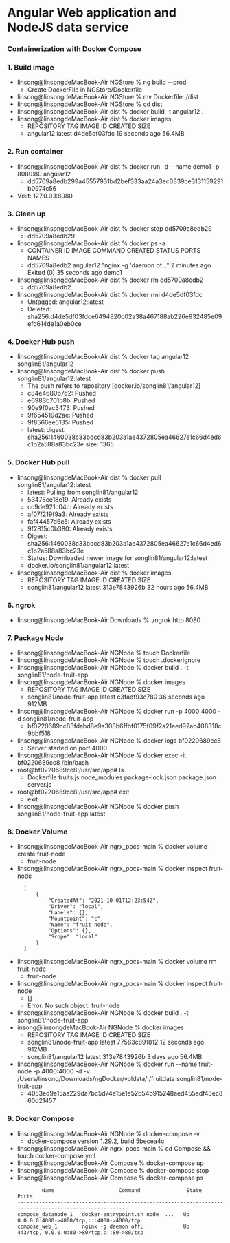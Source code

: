 # Angular Web application and NodeJS data service
### Containerization with Docker Compose

### 1. Build image
- linsong@linsongdeMacBook-Air NGStore % ng build --prod
    * Create DockerFile in NGStore/Dockerfile
- linsong@linsongdeMacBook-Air NGStore % mv Dockerfile ./dist
- linsong@linsongdeMacBook-Air NGStore % cd dist 
- linsong@linsongdeMacBook-Air dist % docker build -t angular12 .
- linsong@linsongdeMacBook-Air dist % docker images
    * REPOSITORY   TAG       IMAGE ID       CREATED          SIZE
    * angular12    latest    d4de5df03fdc   19 seconds ago   56.4MB

### 2. Run container 
- linsong@linsongdeMacBook-Air dist % docker run -d --name demo1 -p 8080:80 angular12
    * dd5709a8edb299a45557931bd2bef333aa24a3ec0339ce3131159291b0974c56
- Visit: 127.0.0.1:8080

### 3. Clean up
- linsong@linsongdeMacBook-Air dist % docker stop dd5709a8edb29
    * dd5709a8edb29
- linsong@linsongdeMacBook-Air dist % docker ps -a 
    * CONTAINER ID   IMAGE       COMMAND                  CREATED         STATUS                      PORTS     NAMES
    * dd5709a8edb2   angular12   "nginx -g 'daemon of…"   2 minutes ago   Exited (0) 35 seconds ago             demo1
- linsong@linsongdeMacBook-Air dist % docker rm dd5709a8edb2  
    * dd5709a8edb2
- linsong@linsongdeMacBook-Air dist % docker rmi d4de5df03fdc
    * Untagged: angular12:latest
    * Deleted: sha256:d4de5df03fdce6494820c02a38a467188ab226e932485e09efd614de1a0eb0ce

### 4. Docker Hub push
- linsong@linsongdeMacBook-Air dist % docker tag angular12 songlin81/angular12
- linsong@linsongdeMacBook-Air dist % docker push songlin81/angular12:latest  
    * The push refers to repository [docker.io/songlin81/angular12]
    * c84e4680b7d2: Pushed 
    * e6983b701b8b: Pushed 
    * 90e9f0ac3473: Pushed 
    * 9f654519d2ae: Pushed 
    * 9f8566ee5135: Pushed 
    * latest: digest: sha256:1460038c33bdcd83b203a1ae4372805ea46627e1c66d4ed6c1b2a588a83bc23e size: 1365

### 5. Docker Hub pull
- linsong@linsongdeMacBook-Air dist % docker pull songlin81/angular12:latest
    * latest: Pulling from songlin81/angular12
    * 53478ce18e19: Already exists 
    * cc9de921c04c: Already exists 
    * af07f219f9a3: Already exists 
    * faf44457d6e5: Already exists 
    * 9f2815c0b380: Already exists 
    * Digest: sha256:1460038c33bdcd83b203a1ae4372805ea46627e1c66d4ed6c1b2a588a83bc23e
    * Status: Downloaded newer image for songlin81/angular12:latest
    * docker.io/songlin81/angular12:latest
- linsong@linsongdeMacBook-Air dist % docker images                         
    * REPOSITORY            TAG       IMAGE ID       CREATED        SIZE
    * songlin81/angular12   latest    313e7843926b   32 hours ago   56.4MB

### 6. ngrok
- linsong@linsongdeMacBook-Air Downloads % ./ngrok http 8080

### 7. Package Node
- linsong@linsongdeMacBook-Air NGNode % touch Dockerfile
- linsong@linsongdeMacBook-Air NGNode % touch .dockerignore
- linsong@linsongdeMacBook-Air NGNode % docker build . -t songlin81/node-fruit-app
- linsong@linsongdeMacBook-Air NGNode % docker images                             
    * REPOSITORY                 TAG       IMAGE ID       CREATED          SIZE
    * songlin81/node-fruit-app   latest    c3fadf93c780   36 seconds ago   912MB
- linsong@linsongdeMacBook-Air NGNode % docker run -p 4000:4000 -d songlin81/node-fruit-app
    * bf0220689cc83fdabd8e9a308b6ffbf0175f09f2a21eed92ab408318c9bbf518
- linsong@linsongdeMacBook-Air NGNode % docker logs bf0220689cc8
    * Server started on port 4000
- linsong@linsongdeMacBook-Air NGNode % docker exec -it bf0220689cc8 /bin/bash
- root@bf0220689cc8:/usr/src/app# ls
    * Dockerfile  fruits.js  node_modules  package-lock.json  package.json  server.js
- root@bf0220689cc8:/usr/src/app# exit
    * exit
- linsong@linsongdeMacBook-Air NGNode % docker push songlin81/node-fruit-app:latest

### 8. Docker Volume
- linsong@linsongdeMacBook-Air ngrx_pocs-main % docker volume create fruit-node 
    * fruit-node
- linsong@linsongdeMacBook-Air ngrx_pocs-main % docker inspect fruit-node 
    ```
      [
          {
              "CreatedAt": "2021-10-01T12:23:54Z",
              "Driver": "local",
              "Labels": {},
              "Mountpoint": "c",
              "Name": "fruit-node",
              "Options": {},
              "Scope": "local"
          }
      ]
    ```
- linsong@linsongdeMacBook-Air ngrx_pocs-main % docker volume rm fruit-node 
    * fruit-node
- linsong@linsongdeMacBook-Air ngrx_pocs-main % docker inspect fruit-node 
    * []
    * Error: No such object: fruit-node
- linsong@linsongdeMacBook-Air NGNode % docker build . -t songlin81/node-fruit-app
- insong@linsongdeMacBook-Air NGNode % docker images
    * REPOSITORY                 TAG       IMAGE ID       CREATED          SIZE
    * songlin81/node-fruit-app   latest    77583c891812   12 seconds ago   912MB
    * songlin81/angular12        latest    313e7843926b   3 days ago       56.4MB
- linsong@linsongdeMacBook-Air NGNode % docker run --name fruit-node -p 4000:4000 -d -v /Users/linsong/Downloads/ngDocker/voldata/:/fruitdata songlin81/node-fruit-app
    * 4053ed9e15aa229da7bc5d74e15e1e52b54b915248aed455edf43ec860d21457

### 9. Docker Compose
- linsong@linsongdeMacBook-Air NGNode % docker-compose -v
    * docker-compose version 1.29.2, build 5becea4c
- linsong@linsongdeMacBook-Air ngrx_pocs-main % cd Compose && touch docker-compose.yml
- linsong@linsongdeMacBook-Air Compose % docker-compose up
- linsong@linsongdeMacBook-Air Compose % docker-compose stop
- linsong@linsongdeMacBook-Air Compose % docker-compose ps
    ```
            Name                     Command               State                     Ports                  
    -------------------------------------------------------------------------------------------------------
    compose_datanode_1   docker-entrypoint.sh node  ...   Up      0.0.0.0:4000->4000/tcp,:::4000->4000/tcp 
    compose_web_1        nginx -g daemon off;             Up      443/tcp, 0.0.0.0:80->80/tcp,:::80->80/tcp
    ```